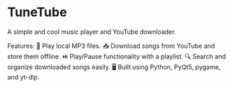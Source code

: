 # TuneTube
A simple and cool music player and YouTube downloader.

Features:
🎵 Play local MP3 files.
📥 Download songs from YouTube and store them offline.
⏯️ Play/Pause functionality with a playlist.
🔍 Search and organize downloaded songs easily.
🖥️ Built using Python, PyQt5, pygame, and yt-dlp.
